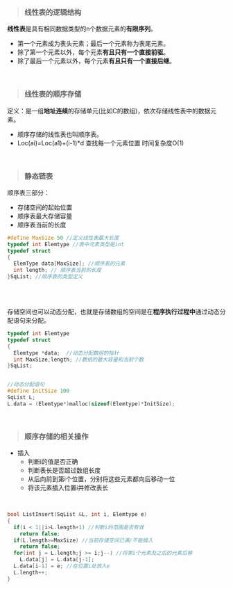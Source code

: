 > ### 线性表的逻辑结构

**线性表**是具有相同数据类型的n个数据元素的**有限序列**。

- 第一个元素成为表头元素；最后一个元素称为表尾元素。
- 除了第一个元素以外，每个元素**有且只有一个直接前驱**。
- 除了最后一个元素以外，每个元素**有且只有一个直接后继**。

<br>

> ### 线性表的顺序存储

定义：是一组**地址连续**的存储单元(比如C的数组)，依次存储线性表中的数据元素。

- 顺序存储的线性表也叫顺序表。
- Loc(ai)=Loc(a1)+(i-1)*d 查找每一个元素位置 时间复杂度O(1)

<br>

> ### 静态链表

顺序表三部分：

- 存储空间的起始位置
- 顺序表最大存储容量
- 顺序表当前的长度

```c++
#define MaxSize 50 //定义线性表最大长度
typedef int Elemtype //表中元素类型是int
typedef struct
{
  ElemType data[MaxSize]; //顺序表的元素
  int length; // 顺序表当前的长度
}SqList; //顺序表的类型定义
```

<br>

<br>

存储空间也可以动态分配，也就是存储数组的空间是在**程序执行过程中**通过动态分配语句来分配。

```c++
typedef int Elemtype
typedef struct
{
  Elemtype *data;  //动态分配数组的指针
  int MaxSize,length; //数组的最大容量和当前个数
}SqList;


//动态分配语句
#define InitSize 100
SqList L;
L.data = (Elemtype*)malloc(sizeof(Elemtype)*InitSize);
```

<br>

> ### 顺序存储的相关操作

- 插入
  - 判断i的值是否正确
  - 判断表长是否超过数组长度
  - 从后向前到第i个位置，分别将这些元素都向后移动一位
  - 将该元素插入位置i并修改表长

<br>

```c++
bool ListInsert(SqList &L, int i, Elemtype e)
{
  if(i < 1||i>L.length+1) //判断i的范围是否有效
    return false;
  if(L.length>=MaxSize) //当前存储空间已满/不能插入
    return false;
  for(int j = L.length;j >= i;j--) //将第i个元素及之后的元素后移
    L.data[j] = L.data[j-1];
  L.data[i-1] = e; //在位置i处放入e
  L.length++;
}
```

